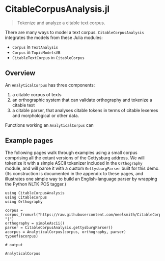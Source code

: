 # CitableCorpusAnalysis.jl

> Tokenize and analyze a citable text corpus.

There are many ways to model a text corpus.  `CitableCorpusAnalysis` integrates the models from these Julia modules:

- `Corpus` in `TextAnalysis`
- `Corpus` in `TopicModelsVB`
- `CitableTextCorpus` in `CitableCorpus`


## Overview



An `AnalyticalCorpus` has three components:

1. a citable corpus of texts
2. an orthographic system that can validate orthography and tokenize a citable text
3. a citable parser, that analyses citable tokens in terms of citable lexemes and morphological or other data.

Functions working an `AnalyticalCorpus` can 

## Example pages


The following pages walk through examples using a small corpus comprising all the extant versions of the Gettysburg address.  We will tokenize it with a simple ASCII tokenizer included in the `Orthography` module, and will parse it with a custom `GettysburgParser` built for this demo. (Its construction is documented in the appendix to these pages, and illustrates one simple way to build an English-language parser by wrapping the Python NLTK POS tagger.)



```jldoctest overview
using CitableCorpusAnalysis
using CitableCorpus
using Orthography

corpus = corpus_fromurl("https://raw.githubusercontent.com/neelsmith/CitableCorpusAnalysis.jl/main/test/data/gettysburg/gettysburgcorpus.cex", "|")
orthography = simpleAscii()
parser = CitableCorpusAnalysis.gettysburgParser()
acorpus = AnalyticalCorpus(corpus, orthography, parser)
typeof(acorpus)

# output

AnalyticalCorpus
```



